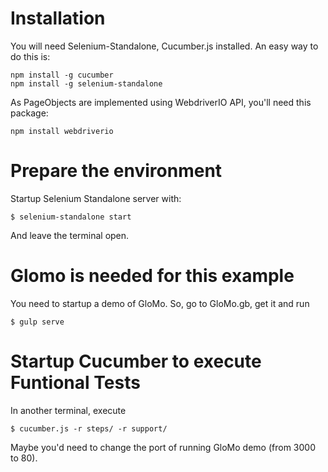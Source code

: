 # Installation
You will need Selenium-Standalone, Cucumber.js installed.
An easy way to do this is:

    npm install -g cucumber
    npm install -g selenium-standalone

As PageObjects are implemented using WebdriverIO API, you'll need this package:

    npm install webdriverio


# Prepare the environment
Startup Selenium Standalone server with:

    $ selenium-standalone start

And leave the terminal open.

# Glomo is needed for this example
You need to startup a demo of GloMo. So, go to GloMo.gb, get it and run

    $ gulp serve


# Startup Cucumber to execute Funtional Tests
In another terminal, execute

    $ cucumber.js -r steps/ -r support/

Maybe you'd need to change the port of running GloMo demo (from 3000 to 80).
